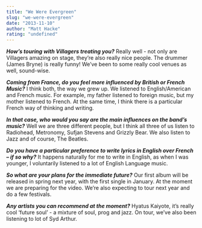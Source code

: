 ```yaml
---
title: "We Were Evergreen"
slug: "we-were-evergreen"
date: "2013-11-10"
author: "Matt Hacke"
rating: "undefined"
---
```


_**How’s touring with Villagers treating you?**_ Really well - not only are Villagers amazing on stage, they’re also really nice people. The drummer (James Bryne) is really funny! We’ve been to some really cool venues as well, sound-wise.

_**Coming from France, do you feel more influenced by British or French Music?**_ I think both, the way we grew up. We listened to English/American and French music. For example, my father listened to foreign music, but my mother listened to French. At the same time, I think there is a particular French way of thinking and writing.

_**In that case, who would you say are the main influences on the band’s music?**_ Well we are three different people, but I think all three of us listen to Radiohead, Metronomy, Sufjan Stevens and Grizzly Bear. We also listen to Jazz and of course, The Beatles.

_**Do you have a particular preference to write lyrics in English over French – if so why?**_ It happens naturally for me to write in English, as when I was younger, I voluntarily listened to a lot of English Language music.

_**So what are your plans for the immediate future?**_ Our first album will be released in spring next year, with the first single in January. At the moment we are preparing for the video. We’re also expecting to tour next year and do a few festivals.

_**Any artists you can recommend at the moment?**_ Hyatus Kaiyote, it’s really cool ‘future soul’ - a mixture of soul, prog and jazz. On tour, we’ve also been listening to lot of Syd Arthur.
